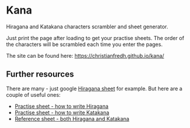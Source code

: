 # Kana

Hiragana and Katakana characters scrambler and sheet generator.

Just print the page after loading to get your practise sheets. The order of the characters will be scrambled each time you enter the pages.

The site can be found here:
https://christianfredh.github.io/kana/

## Further resources

There are many - just google [Hiragana sheet](https://www.google.se/search?q=Hiragana+sheet) for example. But here are a couple of useful ones:

* [Practise sheet - how to write Hiragana](http://japanese-lesson.com/resources/pdf/hiragana_writing_practice_sheets.pdf)
* [Practise sheet - how to write Katakana](http://japanese-lesson.com/resources/pdf/katakana_writing_practice_sheets.pdf)
* [Reference sheet - both Hiragana and Katakana](https://storage.googleapis.com/ll-app/docs/jp/Hiragana%20%26%20katakana%20chart.pdf)
